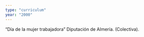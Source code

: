 ```yaml
---
type: "curriculum"
year: "2000"
---
```

“Día de la mujer trabajadora” Diputación de Almería. (Colectiva).